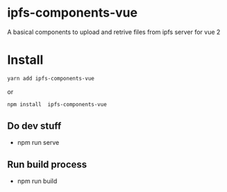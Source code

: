 # ipfs-components-vue
A basical components to upload and retrive files from ipfs server for vue 2

# Install
```sh
yarn add ipfs-components-vue
```

or 

```sh
npm install  ipfs-components-vue
```
## Do dev stuff
 - npm run serve

## Run build process
 - npm run build
